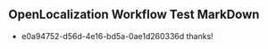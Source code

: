 ## OpenLocalization Workflow Test MarkDown
* e0a94752-d56d-4e16-bd5a-0ae1d260336d thanks!

<!--HONumber=Aug16_HO4-->



